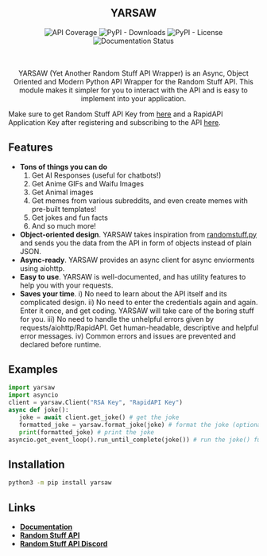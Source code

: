 <h2 align="center">YARSAW</h2>
<div align="center">

<img alt="API Coverage" src="https://img.shields.io/badge/API%20Coverage-8%2F8%20Endpoints-blue?style=for-the-badge">
<img alt="PyPI - Downloads" src="https://img.shields.io/pypi/dw/yarsaw?color=blue&style=for-the-badge">
<img alt="PyPI - License" src="https://img.shields.io/pypi/l/yarsaw?color=blue&style=for-the-badge">
<img alt="Documentation Status" src='https://readthedocs.org/projects/yarsaw/badge/?version=main&style=for-the-badge&color=blue'/>


</div>
<br>
<br>
<p align="center">YARSAW (Yet Another Random Stuff API Wrapper) is an Async, Object Oriented and Modern Python API Wrapper for the Random Stuff API. This module makes it simpler for you to interact with the API and is easy to implement into your application.</p>


Make sure to get Random Stuff API Key from [here](https://api-docs.pgamerx.com/Getting%20Started/register/) and a RapidAPI Application Key after registering and subscribing to the API [here](https://rapidapi.com/pgamerxdev/api/).


## Features

- **Tons of things you can do**
  1. Get AI Responses (useful for chatbots!)
  2. Get Anime GIFs and Waifu Images
  3. Get Animal images
  4. Get memes from various subreddits, and even create memes with pre-built templates!
  5. Get jokes and fun facts
  6. And so much more!
- **Object-oriented design**. YARSAW takes inspiration from [randomstuff.py](https://github.com/nerdguyahmad/randomstuff.py) and sends you the data from the API in form of objects instead of plain JSON.
- **Async-ready**. YARSAW provides an async client for async enviorments using aiohttp.
- **Easy to use**. YARSAW is well-documented, and has utility features to help you with your requests.
- **Saves your time**. i) No need to learn about the API itself and its complicated design. ii) No need to enter the credentials again and again. Enter it once, and get coding. YARSAW will take care of the boring stuff for you. iii) No need to handle the unhelpful errors given by requests/aiohttp/RapidAPI. Get human-headable, descriptive and helpful error messages. iv) Common errors and issues are prevented and declared before runtime. 

## Examples

```py
import yarsaw
import asyncio
client = yarsaw.Client("RSA Key", "RapidAPI Key")
async def joke():
   joke = await client.get_joke() # get the joke
   formatted_joke = yarsaw.format_joke(joke) # format the joke (optional)
   print(formatted_joke) # print the joke
asyncio.get_event_loop().run_until_complete(joke()) # run the joke() function
```

## Installation

```bash
python3 -m pip install yarsaw
```

## Links

- [**Documentation**](https://yarsaw.namantech.me/)
- [**Random Stuff API**](https://rapidapi.com/pgamerxdev/api/random-stuff-api/)
- [**Random Stuff API Discord**](https://discord.gg/GpYTdHaNhe)

